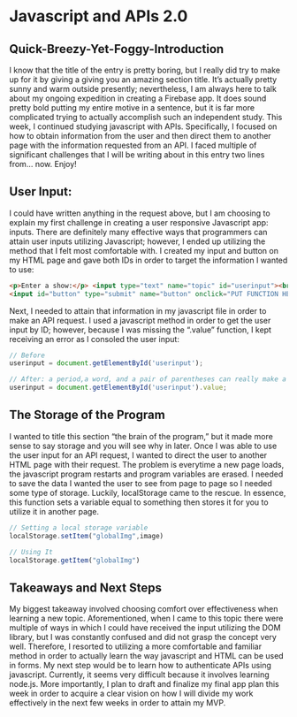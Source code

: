 # Javascript and APIs 2.0

## Quick-Breezy-Yet-Foggy-Introduction
I know that the title of the entry is pretty boring, but I really did try to make up for it by giving a giving you an amazing section title. It’s actually pretty sunny and warm outside presently; nevertheless, I am always here to talk about my ongoing expedition in creating a Firebase app. It does sound pretty bold putting my entire motive in a sentence, but it is far more complicated trying to actually accomplish such an independent study. This week, I continued studying javascript with APIs. Specifically, I focused on how to obtain information from the user and then direct them to another page with the information requested from an API. I faced multiple of significant challenges that I will be writing about in this entry two lines from... now. Enjoy!

## User Input: 
I could have written anything in the request above, but I am choosing to explain my first challenge in creating a user responsive Javascript app: inputs. There are definitely many effective ways that programmers can attain user inputs utilizing Javascript; however, I ended up utilizing the method that I felt most comfortable with. I created my input and button on my HTML page and gave both IDs in order to target the information I wanted to use: 
``` html
<p>Enter a show:</p> <input type="text" name="topic" id="userinput"><br>
<input id="button" type="submit" name="button" onclick="PUT FUNCTION HERE: IT WILL RUN ONCE BUTTON IS CLICKED()" />
```
Next, I needed to attain that information in my javascript file in order to make an API request. I used a javascript method in order to get the user input by ID; however, because I was missing the “.value” function, I kept receiving an error as I consoled the user input:
``` javascript
// Before
userinput = document.getElementById('userinput');

// After: a period,a word, and a pair of parentheses can really make a difference
userinput = document.getElementById('userinput').value;
```
## The Storage of the Program
I wanted to title this section “the brain of the program,” but it made more sense to say storage and you will see why in later. Once I was able to use the user input for an API request, I wanted to direct the user to another HTML page with their request. The problem is everytime a new page loads, the javascript program restarts and program variables are erased. I needed to save the data I wanted the user to see from page to page so I needed some type of storage. Luckily, localStorage came to the rescue. In essence, this function sets a variable equal to something then stores it for you to utilize it in another page.
``` javascript
// Setting a local storage variable
localStorage.setItem("globalImg",image)

// Using It
localStorage.getItem("globalImg")

```
## Takeaways and Next Steps
My biggest takeaway involved choosing comfort over effectiveness when learning a new topic. Aforementioned, when I came to this topic there were multiple of ways in which I could have received the input utilizing the DOM library, but I was constantly confused and did not grasp the concept very well. Therefore, I resorted to utilizing a more comfortable and familiar method in order to actually learn the way javascript and HTML can be used in forms. My next step would be to learn how to authenticate APIs using javascript. Currently, it seems very difficult because it involves learning node.js. More importantly, I plan to draft and finalize my final app plan this week in order to acquire a clear vision on how I will divide my work effectively in the next few weeks in order to attain my MVP.

